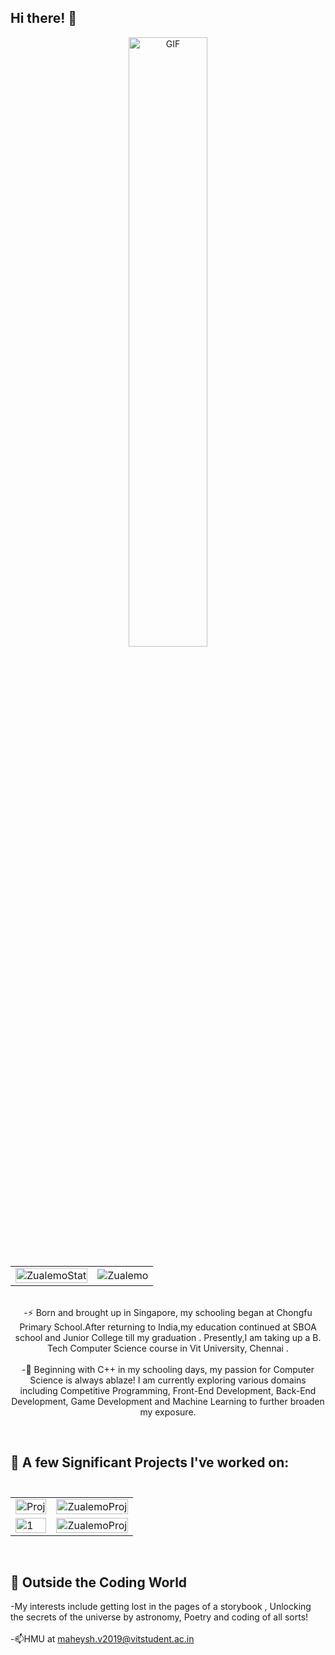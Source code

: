 ## **Hi there!** 👋
<!--
**Zualemo-xo/Zualemo-xo** is a ✨ _special_ ✨ repository because its `README.md` (this file) appears on your GitHub profile.

Here are some ideas to get you started:
Template
- 🔭 I’m currently working on ...
- 🌱 I’m currently learning ...
- 👯 I’m looking to collaborate on ...
- 🤔 I’m looking for help with ...
- 💬 Ask me about ...
- 📫 How to reach me: ...
- 😄 Pronouns: ...
- ⚡ Fun fact: ...
Hello fellow User for reaching my readme :))
-->


<p align="center" >
  <img alt="GIF" src="https://user-images.githubusercontent.com/61049979/137225219-7b2e0e05-f5f4-472c-8608-1c334d89c8db.gif" width="50%"/>
<table>
  <tr>
    <td><img src="https://github-readme-stats.vercel.app/api?username=Zualemo-xo&theme=chartreuse-dark&show_icons=true&include_all_commits=true&count_private=true"  display=block width=100% height=auto alt="ZualemoStat"></td>
    <td><img align="center" src="https://github-readme-streak-stats.herokuapp.com/?user=Zualemo-xo&theme=chartreuse-dark" alt="Zualemo" /></td>
   </tr>
</table>
  <br>
-⚡ Born and brought up in Singapore, my schooling began at Chongfu Primary School.After returning to India,my education continued at SBOA school and Junior College till my graduation . Presently,I am taking up a B. Tech Computer Science course in Vit University, Chennai .
<br><br>
-💬 Beginning with C++ in my schooling days, my passion for Computer Science is always ablaze! I am currently exploring various domains including Competitive Programming, Front-End Development, Back-End Development, Game Development and Machine Learning to further broaden my exposure.
<br>

</p>


<!-- [![Maheysh's github stats](https://github-readme-stats.vercel.app/api?username=Zualemo-xo&theme=chartreuse-dark&show_icons=true)](https://github.com/Zualemo-xo)

[![Maheysh's github stats](https://github-readme-stats.vercel.app/api?username=Zualemo-xo&theme=chartreuse-dark&show_icons=true)](https://github.com/Zualemo-xo) -->
<br>

## 🔭 A few Significant Projects I've worked on:<br><br>

<table>
  <tr>
    <td><img src="https://github-readme-stats.vercel.app/api/pin/?username=Zualemo-xo&theme=dark&repo=COVID-19-Twitter-Sentiment-Dashboard"  display=block width=100% height=auto alt="Proj"></td>
    <td><img align="center" src="https://github-readme-stats.vercel.app/api/pin/?username=Zualemo-xo&theme=dark&repo=VITMeeT"  display=block width=100% height=auto alt="ZualemoProj" /></td>
  </tr>
    <tr>
    <td><img src="https://github-readme-stats.vercel.app/api/pin/?username=Zualemo-xo&theme=dark&repo=My-Portfolio"  display=block width=100% height=auto alt="1"></td>
    <td><img align="center" src="https://github-readme-stats.vercel.app/api/pin/?username=Zualemo-xo&theme=dark&repo=Online-Proctoring-and-Facial-Tracking-"  display=block width=100% height=auto alt="ZualemoProj" /></td>
   </tr>
<!--     <tr>
    <td><img src="https://github-readme-stats.vercel.app/api?username=Zualemo-xo&theme=chartreuse-dark&show_icons=true&include_all_commits=true&count_private=true"  display=block width=100% height=auto alt="Proj"></td>
    <td><img align="center" src="https://github-readme-streak-stats.herokuapp.com/?user=Zualemo-xo&theme=chartreuse-dark"  display=block width=100% height=auto alt="ZualemoProj" /></td>
   </tr> -->
  </table>

<!-- [![ReadMe Card](https://github-readme-stats.vercel.app/api/pin/?username=Zualemo-xo&theme=dark&repo=COVID-19-Twitter-Sentiment-Dashboard)](https://github.com/Zualemo-xo/COVID-19-Twitter-Sentiment-Dashboard) -->
<!-- [![ReadMe Card](https://github-readme-stats.vercel.app/api/pin/?username=Zualemo-xo&theme=dark&repo=Online-Proctoring-and-Facial-Tracking-)](https://github.com/Zualemo-xo/Online-Proctoring-and-Facial-Tracking-) -->

<!-- [![ReadMe Card](https://github-readme-stats.vercel.app/api/pin/?username=Zualemo-xo&theme=dark&repo=My-Portfolio)](https://github.com/Zualemo-xo/My-Portfolio) -->
<!-- [![ReadMe Card](https://github-readme-stats.vercel.app/api/pin/?username=Zualemo-xo&theme=dark&repo=VITMeeT)](https://github.com/Zualemo-xo/VITMeeT) -->
<!-- [![ReadMe Card](https://github-readme-stats.vercel.app/api/pin/?username=Zualemo-xo&theme=dark&repo=Online-Voting-Management-System)](https://github.com/Zualemo-xo/Online-Voting-Management-System)
[![ReadMe Card](https://github-readme-stats.vercel.app/api/pin/?username=Zualemo-xo&theme=dark&repo=HTML-Tutorial)](https://github.com/Zualemo-xo/HTML-Tutorial)
[![ReadMe Card](https://github-readme-stats.vercel.app/api/pin/?username=Zualemo-xo&theme=dark&repo=Train-Reservation-and-Cancellation-System)](https://github.com/Zualemo-xo/Train-Reservation-and-Cancellation-System)
[![ReadMe Card](https://github-readme-stats.vercel.app/api/pin/?username=Zualemo-xo&theme=dark&repo=Train-Reservation-Cancellation-PHP-Variant)](https://github.com/Zualemo-xo/Train-Reservation-Cancellation-PHP-Variant) -->
<br>

## 👯 Outside the Coding World
-My interests include getting lost in the pages of a storybook , Unlocking the secrets of the universe by astronomy, Poetry and coding of all sorts! 
<br><br>
-📫HMU at maheysh.v2019@vitstudent.ac.in
